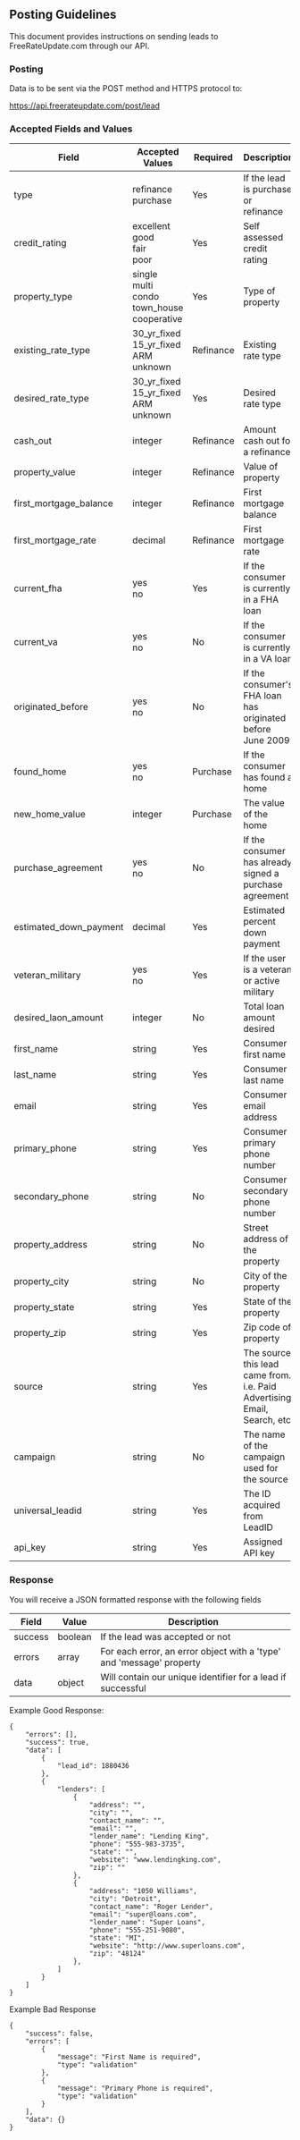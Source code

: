 ## Posting Guidelines

This document provides instructions on sending leads to FreeRateUpdate.com through our API. 

### Posting

Data is to be sent via the POST method and HTTPS protocol to:

https://api.freerateupdate.com/post/lead

### Accepted Fields and Values

Field | Accepted Values | Required | Description
------| --------------- | -------- | -----------
type | refinance<br>purchase | Yes | If the lead is purchase or refinance
credit_rating | excellent<br>good<br>fair<br>poor | Yes | Self assessed credit rating
property_type | single<br>multi<br>condo<br>town_house<br>cooperative | Yes | Type of property
existing_rate_type | 30_yr_fixed<br>15_yr_fixed<br>ARM<br>unknown | Refinance | Existing rate type
desired_rate_type | 30_yr_fixed<br>15_yr_fixed<br>ARM<br>unknown | Yes | Desired rate type
cash_out | integer | Refinance | Amount cash out for a refinance
property_value | integer | Refinance | Value of property
first_mortgage_balance | integer | Refinance | First mortgage balance
first_mortgage_rate | decimal | Refinance | First mortgage rate
current_fha | yes<br>no | Yes | If the consumer is currently in a FHA loan
current_va | yes<br>no | No | If the consumer is currently in a VA loan
originated_before | yes<br>no | No | If the consumer's FHA loan has originated before June 2009
found_home | yes<br>no | Purchase | If the consumer has found a home
new_home_value | integer | Purchase | The value of the home
purchase_agreement | yes<br>no | No | If the consumer has already signed a purchase agreement
estimated_down_payment | decimal | Yes | Estimated percent down payment
veteran_military | yes<br>no | Yes | If the user is a veteran or active military
desired_laon_amount | integer | No | Total loan amount desired
first_name | string | Yes | Consumer first name
last_name | string | Yes | Consumer last name
email | string | Yes | Consumer email address
primary_phone | string | Yes | Consumer primary phone number
secondary_phone | string | No | Consumer secondary phone number
property_address | string | No | Street address of the property
property_city | string | No | City of the property
property_state | string | Yes | State of the property
property_zip | string | Yes | Zip code of property
source | string | Yes | The source this lead came from. i.e. Paid Advertising, Email, Search, etc.
campaign | string | No | The name of the campaign used for the source
universal_leadid | string | Yes | The ID acquired from LeadID
api_key | string | Yes | Assigned API key

### Response

You will receive a JSON formatted response with the following fields

Field | Value | Description
----- | ----- | -----------
success | boolean | If the lead was accepted or not
errors | array | For each error, an error object with a 'type' and 'message' property
data | object | Will contain our unique identifier for a lead if successful

Example Good Response:
```
{
    "errors": [],
    "success": true,
    "data": [
        {
            "lead_id": 1880436
        },
        {
            "lenders": [
                {
                    "address": "",
                    "city": "",
                    "contact_name": "",
                    "email": "",
                    "lender_name": "Lending King",
                    "phone": "555-983-3735",
                    "state": "",
                    "website": "www.lendingking.com",
                    "zip": ""
                },
                {
                    "address": "1050 Williams",
                    "city": "Detroit",
                    "contact_name": "Roger Lender",
                    "email": "super@loans.com",
                    "lender_name": "Super Loans",
                    "phone": "555-251-9080",
                    "state": "MI",
                    "website": "http://www.superloans.com",
                    "zip": "48124"
                },
            ]
        }
    ]
}
```

Example Bad Response
```
{
	"success": false,
    "errors": [
        {
            "message": "First Name is required",
            "type": "validation"
        },
        {
            "message": "Primary Phone is required",
            "type": "validation"
        }
    ],
    "data": {}
}
```
